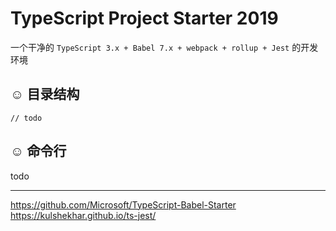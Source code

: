 # TypeScript Project Starter 2019

一个干净的 `TypeScript 3.x + Babel 7.x + webpack + rollup + Jest` 的开发环境 

## :relaxed: 目录结构

```
// todo
```

## :relaxed: 命令行

todo


----

https://github.com/Microsoft/TypeScript-Babel-Starter
https://kulshekhar.github.io/ts-jest/